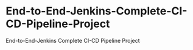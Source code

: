 # End-to-End-Jenkins-Complete-CI-CD-Pipeline-Project
End-to-End-Jenkins Complete CI-CD Pipeline Project
